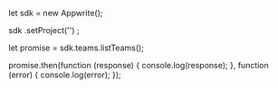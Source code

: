 let sdk = new Appwrite();

sdk
    .setProject('')
;

let promise = sdk.teams.listTeams();

promise.then(function (response) {
    console.log(response);
}, function (error) {
    console.log(error);
});